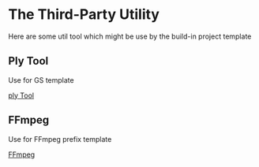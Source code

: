 # The Third-Party Utility

Here are some util tool which might be use by the build-in project template

## Ply Tool

Use for GS template

[ply Tool](./../ply_tool/README.md)

## FFmpeg

Use for FFmpeg prefix template

[FFmpeg](https://github.com/btbn/ffmpeg-builds/releases)